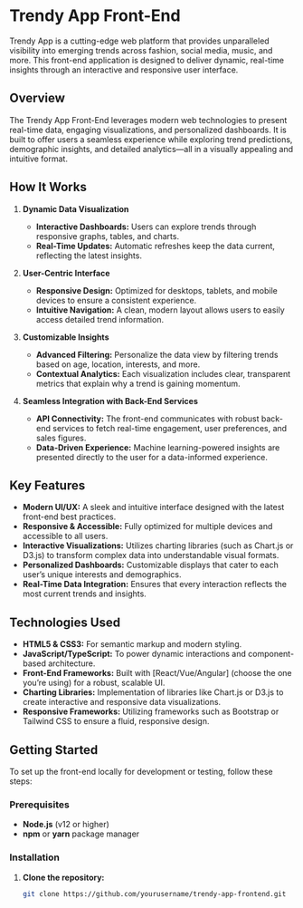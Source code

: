 # Trendy App Front-End

Trendy App is a cutting-edge web platform that provides unparalleled visibility into emerging trends across fashion, social media, music, and more. This front-end application is designed to deliver dynamic, real-time insights through an interactive and responsive user interface.

## Overview

The Trendy App Front-End leverages modern web technologies to present real-time data, engaging visualizations, and personalized dashboards. It is built to offer users a seamless experience while exploring trend predictions, demographic insights, and detailed analytics—all in a visually appealing and intuitive format.

## How It Works

1. **Dynamic Data Visualization**  
   - **Interactive Dashboards:** Users can explore trends through responsive graphs, tables, and charts.
   - **Real-Time Updates:** Automatic refreshes keep the data current, reflecting the latest insights.

2. **User-Centric Interface**  
   - **Responsive Design:** Optimized for desktops, tablets, and mobile devices to ensure a consistent experience.
   - **Intuitive Navigation:** A clean, modern layout allows users to easily access detailed trend information.

3. **Customizable Insights**  
   - **Advanced Filtering:** Personalize the data view by filtering trends based on age, location, interests, and more.
   - **Contextual Analytics:** Each visualization includes clear, transparent metrics that explain why a trend is gaining momentum.

4. **Seamless Integration with Back-End Services**  
   - **API Connectivity:** The front-end communicates with robust back-end services to fetch real-time engagement, user preferences, and sales figures.
   - **Data-Driven Experience:** Machine learning-powered insights are presented directly to the user for a data-informed experience.

## Key Features

- **Modern UI/UX:** A sleek and intuitive interface designed with the latest front-end best practices.
- **Responsive & Accessible:** Fully optimized for multiple devices and accessible to all users.
- **Interactive Visualizations:** Utilizes charting libraries (such as Chart.js or D3.js) to transform complex data into understandable visual formats.
- **Personalized Dashboards:** Customizable displays that cater to each user’s unique interests and demographics.
- **Real-Time Data Integration:** Ensures that every interaction reflects the most current trends and insights.

## Technologies Used

- **HTML5 & CSS3:** For semantic markup and modern styling.
- **JavaScript/TypeScript:** To power dynamic interactions and component-based architecture.
- **Front-End Frameworks:** Built with [React/Vue/Angular] (choose the one you’re using) for a robust, scalable UI.
- **Charting Libraries:** Implementation of libraries like Chart.js or D3.js to create interactive and responsive data visualizations.
- **Responsive Frameworks:** Utilizing frameworks such as Bootstrap or Tailwind CSS to ensure a fluid, responsive design.

## Getting Started

To set up the front-end locally for development or testing, follow these steps:

### Prerequisites

- **Node.js** (v12 or higher)
- **npm** or **yarn** package manager

### Installation

1. **Clone the repository:**
   ```bash
   git clone https://github.com/yourusername/trendy-app-frontend.git
